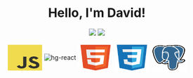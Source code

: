 <div align="center">
  <h1> Hello, I'm David! </h1>
  
  <img src="https://readme-stats-hg-yaa7.vercel.app/api?username=DavidRufino&hide_title=false&hide_border=true&show_icons=true&theme=vision-friendly-dark&include_all_commits=true&count_private=false&hide_rank=true&border_radius=15" />

  <img height="190px" src="https://readme-stats-hg-yaa7.vercel.app/api/top-langs/?username=DavidRufino&hide=Jupyter%20Notebook&langs_count=8&layout=compact&hide_border=true&theme=vision-friendly-dark&border_radius=15" />  

</div>

<div style="display: inline_block", align="center"><br>
<img align="center" alt="hg-JS" height="60" width="80" src="https://raw.githubusercontent.com/devicons/devicon/master/icons/javascript/javascript-original.svg">
<img align="center" alt="hg-react" height="60" width="80" src="https://cdn.jsdelivr.net/gh/devicons/devicon@latest/icons/react/react-original-wordmark.svg">
<img align="center" alt="hg-HTML" height="60" width="80" src="https://github.com/devicons/devicon/blob/master/icons/html5/html5-original.svg">
<img align="center" alt="hg-css" height="60" width="80" src="https://github.com/devicons/devicon/blob/master/icons/css3/css3-original.svg">
<img align="center" alt="hg-postgresql" height="60" width="80" src="https://github.com/devicons/devicon/blob/master/icons/postgresql/postgresql-original.svg">

</div>  

<!--
**DavidRufino/DavidRufino** is a ✨ _special_ ✨ repository because its `README.md` (this file) appears on your GitHub profile.

Here are some ideas to get you started:

- 🔭 I’m currently working on ...
- 🌱 I’m currently learning ...
- 👯 I’m looking to collaborate on ...
- 🤔 I’m looking for help with ...
- 💬 Ask me about ...
- 📫 How to reach me: ...
- 😄 Pronouns: ...
- ⚡ Fun fact: ...
-->
